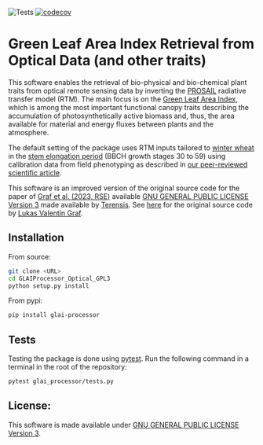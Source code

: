 ![Tests](https://github.com/lukasValentin/GLAIProcessor_Optical_GPL3/actions/workflows/python-app.yml/badge.svg)
[![codecov](https://codecov.io/gh/lukasValentin/GLAIProcessor_Optical_GPL3/graph/badge.svg?token=VFfwEUJmZT)](https://codecov.io/gh/lukasValentin/GLAIProcessor_Optical_GPL3)

# Green Leaf Area Index Retrieval from Optical Data (and other traits)

This software enables the retrieval of bio-physical and bio-chemical plant traits from optical remote sensing data by inverting the [PROSAIL](http://teledetection.ipgp.jussieu.fr/prosail/) radiative transfer model (RTM). The main focus is on the [Green Leaf Area Index](https://www.sciencedirect.com/topics/agricultural-and-biological-sciences/leaf-area-index), which is among the most important functional canopy traits describing the accumulation of photosynthetically active biomass and, thus, the area available for material and energy fluxes between plants and the atmosphere.

The default setting of the package uses RTM inputs tailored to [winter wheat](https://en.wikipedia.org/wiki/Winter_wheat) in the [stem elongation period](http://corn.agronomy.wisc.edu/Crops/Wheat/L007.aspx) (BBCH growth stages 30 to 59) using calibration data from field phenotyping as described in [our peer-reviewed scientific article](https://doi.org/10.1016/j.rse.2023.113860).

This software is an improved version of the original source code for the paper of [Graf et al. (2023, RSE)](https://doi.org/10.1016/j.rse.2023.113860) available [GNU GENERAL PUBLIC LICENSE Version 3](/LICENSE) made available by [Terensis](https://ethz.ch/en/industry/entrepreneurship/find-offers-programs-space-grants-for-entrepreneurs/pioneer-fellowship/2023/terensis.html). See [here](https://github.com/EOA-team/sentinel2_crop_traits) for the original source code by [Lukas Valentin Graf](https://github.com/lukasValentin).

## Installation

From source:

```bash
git clone <URL>
cd GLAIProcessor_Optical_GPL3
python setup.py install
```

From pypi:

```bash
pip install glai-processor
```

## Tests

Testing the package is done using [pytest](https://docs.pytest.org/en/7.4.x/). Run the following command in a terminal in the root of the repository:

```bash
pytest glai_processor/tests.py
```

## License:

This software is made available under [GNU GENERAL PUBLIC LICENSE Version 3](/LICENSE).